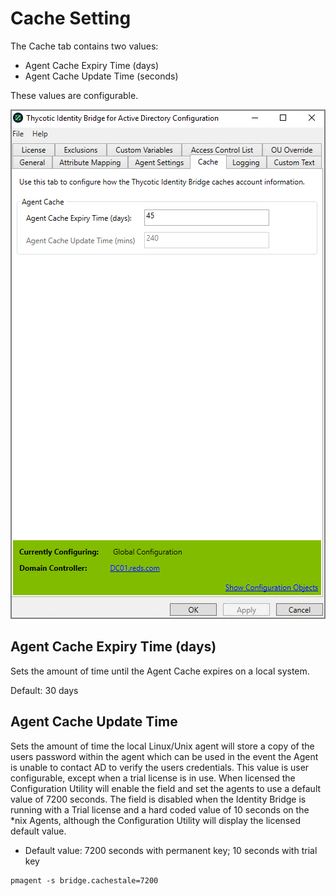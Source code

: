 [title]: # (Cache Setting)
[tags]: # (panel)
[priority]: # (4)
# Cache Setting

The Cache tab contains two values:

* Agent Cache Expiry Time (days)
* Agent Cache Update Time (seconds)

These values are configurable.

![cache settings](../images/cache.png "Cache tab of the Bridge Configuration tool")

## Agent Cache Expiry Time (days)

Sets the amount of time until the Agent Cache expires on a local system.

Default: 30 days

## Agent Cache Update Time

Sets the amount of time the local Linux/Unix agent will store a copy of the users password within the agent which can be used in the event the Agent is unable to contact AD to verify the users credentials. This value is user configurable, except when a trial license is in use. When licensed the Configuration Utility will enable the field and set the agents to use a default value of 7200 seconds. The field is disabled when the Identity Bridge is running with a Trial license and a hard coded value of 10 seconds on the *nix Agents, although the Configuration Utility will display the licensed default value.

* Default value: 7200 seconds with permanent key; 10 seconds with trial key

```cli
pmagent -s bridge.cachestale=7200

```
